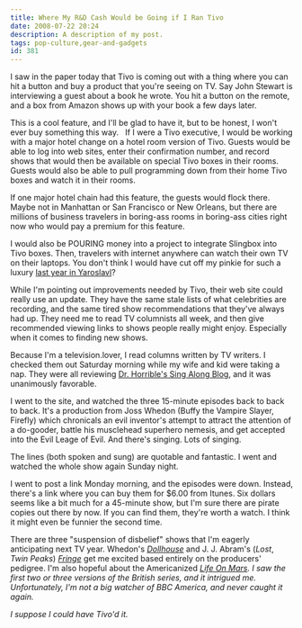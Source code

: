 ```yaml
---
title: Where My R&D Cash Would be Going if I Ran Tivo
date: 2008-07-22 20:24
description: A description of my post.
tags: pop-culture,gear-and-gadgets
id: 381
---
```

I saw in the paper today that Tivo is coming out with a thing where you can hit a button and buy a product that you're seeing on TV.  Say John Stewart is interviewing a guest about a book he wrote.  You hit a button on the remote, and a box from Amazon shows up with your book a few days later.

This is a cool feature, and I'll be glad to have it, but to be honest, I won't ever buy something this way.
<span class="spanEndPreview">&nbsp;</span>
If I were a Tivo executive, I would be working with a major hotel change on a hotel room version of Tivo.  Guests would be able to log into web sites, enter their confirmation number, and record shows that would then be available on special Tivo boxes in their rooms.  Guests would also be able to pull programming down from their home Tivo boxes and watch it in their rooms.

If one major hotel chain had this feature, the guests would flock there.  Maybe not in Manhattan or San Francisco or New Orleans, but there are millions of business travelers in boring-ass rooms in boring-ass cities right now who would pay a premium for this feature.

I would also be POURING money into a project to integrate Slingbox into Tivo boxes.  Then, travelers with internet anywhere can watch their own TV on their laptops.  You don't think I would have cut off my pinkie for such a luxury <a href="http://theskinnyonbenny.com/adop/page.php?fn=adj05172007.content" target="_blank">last year in Yaroslavl</a>?

While I'm pointing out improvements needed by Tivo, their web site could really use an update.  They have the same stale lists of what celebrities are recording, and the same tired show recommendations that they've always had up.  They need me to read TV columnists all week, and then give recommended viewing links to shows people really might enjoy.  Especially when it comes to finding new shows.

Because I'm a television.lover, I read columns written by TV writers.  I checked them out Saturday morning while my wife and kid were taking a nap.  They were all reviewing <a href="http://drhorrible.com" target="_blank">Dr. Horrible's Sing Along Blog</a>, and it was unanimously favorable.

I went to the site, and watched the three 15-minute episodes back to back to back.  It's a production from Joss Whedon (Buffy the Vampire Slayer, Firefly) which chronicals an evil inventor's attempt to attract the attention of a do-gooder, battle his musclehead superhero nemesis, and get accepted into the Evil Leage of Evil.  And there's singing.  Lots of singing.

The lines (both spoken and sung) are quotable and fantastic.  I went and watched the whole show again Sunday night.

I went to post a link Monday morning, and the episodes were down.  Instead, there's a link where you can buy them for $6.00 from Itunes.  Six dollars seems like a bit much for a 45-minute show, but I'm sure there are pirate copies out there by now.  If you can find them, they're worth a watch.  I think it might even be funnier the second time.

There are three "suspension of disbelief" shows that I'm eagerly anticipating next TV year.  Whedon's <i><a href="http://www.youtube.com/watch?v=yDcEKo4V7fA" target="_blank">Dollhouse</a></i> and J. J. Abram's (<i>Lost</i>, <i>Twin Peaks</i>) <a href="http://youtube.com/watch?v=ZAu4L5_Fl84" target="_blank"><i>Fringe</i></a> get me excited based entirely on the producers' pedigree.  I'm also hopeful about the Americanized <i><a href="http://youtube.com/watch?v=TYxGm1T2Ve4" target="_blank"><i>Life On Mars</i></a>.  I saw the first two or three versions of the British series, and it intrigued me.  Unfortunately, I'm not a big watcher of BBC America, and never caught it again.

I suppose I could have Tivo'd it.